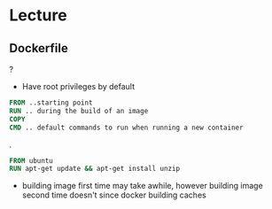 # Lecture

## Dockerfile
?
- Have root privileges by default
```Dockerfile
FROM ..starting point
RUN .. during the build of an image
COPY
CMD .. default commands to run when running a new container
```
.
```Dockerfile
FROM ubuntu
RUN apt-get update && apt-get install unzip
```
- building image first time may take awhile, however building image second time doesn't since docker building caches